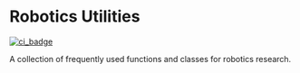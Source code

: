 # Robotics Utilities
[![ci_badge](https://github.com/pangtao22/robotics_utilities/actions/workflows/ci.yml/badge.svg)](https://github.com/pangtao22/robotics_utilities/actions)

A collection of frequently used functions and classes for robotics research.
